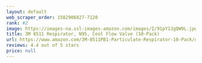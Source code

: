 ```yaml
---
layout: default 
﻿web_scraper_order: 1582906827-7120
rank: #2
image: https://images-na.ssl-images-amazon.com/images/I/91pY1JgQW9L.jpg
title: 3M 8511 Respirator, N95, Cool Flow Valve (10-Pack)
url: https://www.amazon.com/3M-8511PB1-Particulate-Respirator-10-Pack/dp/B0002YKBV2/ref=zg_mw_hi_2?_encoding=UTF8&psc=1&refRID=A6V7PFP7K69AZRGH710E
reviews: 4.4 out of 5 stars
price: null
---
```

